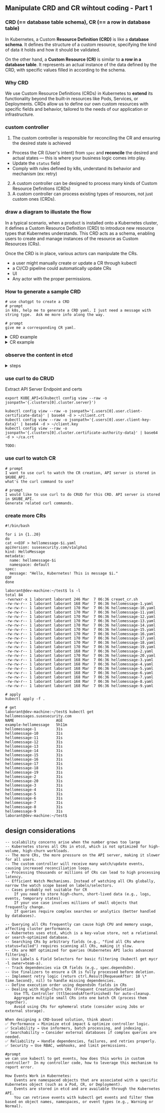 ## Manipulate CRD and CR wihtout coding - Part 1

### CRD (== database table schema), CR (== a row in database table)

In Kubernetes, a Custom **Resource Definition (CRD)** is like a **database schema**. It defines the structure of a custom resource, specifying the kind of data it holds and how it should be validated.

On the other hand, a **Custom Resource (CR)** is similar to **a row in a database table**. It represents an actual instance of the data defined by the CRD, with specific values filled in according to the schema.

### Why CRD

We use Custom Resource Definitions (CRDs) in Kubernetes to **extend** its functionality beyond the built-in resources like Pods, Services, or Deployments. CRDs allow us to define our own custom resources with specific fields and behavior, tailored to the needs of our application or infrastructure.

### custom controller

1. The custom controller is responsible for reconciling the CR and ensuring the desired state is achieved

- Process the CR (User's intent) from `spec` and **reconcile** the desired and actual states — this is where your business logic comes into play.
- Update the `status` field
- Comply with rules defined by k8s, understand its behavior and mechanism (ex: retry)

2. A custom controller can be designed to process many kinds of Custom Resource Definitions (CRDs)
3. A custom controller can process existing types of resources, not just custom ones (CRDs).

### draw a diagram to illustate the flow

In a typical scenario, when a product is installed onto a Kubernetes cluster, it defines a Custom Resource Definition (CRD) to introduce new resource types that Kubernetes understands. This CRD acts as a schema, enabling users to create and manage instances of the resource as Custom Resources (CRs).

Once the CRD is in place, various actors can manipulate the CRs.

- a user might manually create or update a CR through kubectl
- a CI/CD pipeline could automatically update CRs
- UI
- Any actor with the proper permissions.

### How to generate a sample CRD

```
# use chatgpt to create a CRD
# prompt
in k8s, help me to generate a CRD yaml. I just need a message with string type.  Ask me more info along the way.

# prompt
give me a corresponding CR yaml.

```

<details><summary>CRD example</summary>

```
apiVersion: apiextensions.k8s.io/v1
kind: CustomResourceDefinition
metadata:
  name: hellomessages.susesecurity.com
spec:
  group: susesecurity.com
  names:
    kind: HelloMessage
    listKind: HelloMessageList
    plural: hellomessages
    singular: hellomessage
  scope: Namespaced
  versions:
    - name: v1alpha1
      served: true
      storage: true
      schema:
        openAPIV3Schema:
          type: object
          properties:
            apiVersion:
              type: string
            kind:
              type: string
            metadata:
              type: object
            spec:
              type: object
              properties:
                message:
                  type: string

```

</details>

<details><summary>CR example</summary>

```
apiVersion: susesecurity.com/v1alpha1
kind: HelloMessage
metadata:
  name: example-hellomessage
  namespace: default
spec:
  message: "Hello, Kubernetes!"

```

</details>

### observe the content in etcd

<details><summary>steps</summary>

```
# find etcd pod
kubectl get pod -n kube-system

# exec into it
kubectl exec -it etcd-cplane-01 -n kube-system -- sh

# set environment variables
export ETCDCTL_API=3
export ETCDCTL_CACERT=/etc/kubernetes/pki/etcd/ca.crt
export ETCDCTL_CERT=/etc/kubernetes/pki/etcd/server.crt
export ETCDCTL_KEY=/etc/kubernetes/pki/etcd/server.key
export ETCDCTL_ENDPOINTS=https://127.0.0.1:2379

# List all keys stored in etcd
etcdctl get "" --prefix --keys-only

👉 /registry/susesecurity.com/hellomessages/default/example-hellomessage

# Get content given a key
etcdctl get /registry/susesecurity.com/hellomessages/default/example-hellomessage

# notes
    /registry/pods/         - Stores pod information
    /registry/deployments/  - Stores deployments
    /registry/services/     - Stores services
    /registry/nodes/        - Stores node information
    /registry/secrets/      - Stores secrets (encrypted if encryption is enabled)

```

</details>

### use curl to do CRUD

Extract API Server Endpoint and certs

```
export KUBE_API=$(kubectl config view --raw -o jsonpath='{.clusters[0].cluster.server}')

kubectl config view --raw -o jsonpath='{.users[0].user.client-certificate-data}' | base64 -d > ~/client.crt
kubectl config view --raw -o jsonpath='{.users[0].user.client-key-data}' | base64 -d > ~/client.key
kubectl config view --raw -o jsonpath='{.clusters[0].cluster.certificate-authority-data}' | base64 -d > ~/ca.crt
```

```
TODO:
```

### use curl to watch CR

```
# prompt
I want to use curl to watch the CR creation, API server is stored in $KUBE_API.
what's the curl command to use?

# prompt
I would like to use curl to do CRUD for this CRD. API server is stored in $KUBE_API.
Generate related curl commands.

```

### create more CRs

```
#!/bin/bash

for i in {1..20}
do
cat <<EOF > hellomessage-$i.yaml
apiVersion: susesecurity.com/v1alpha1
kind: HelloMessage
metadata:
  name: hellomessage-$i
  namespace: default
spec:
  message: "Hello, Kubernetes! This is message $i."
EOF
done

```

```
laborant@dev-machine:~/test$ ls -l
total 84
-rwxrwxr-x 1 laborant laborant 246 Mar  7 06:36 creaet_cr.sh
-rw-rw-r-- 1 laborant laborant 168 Mar  7 06:36 hellomessage-1.yaml
-rw-rw-r-- 1 laborant laborant 170 Mar  7 06:36 hellomessage-10.yaml
-rw-rw-r-- 1 laborant laborant 170 Mar  7 06:36 hellomessage-11.yaml
-rw-rw-r-- 1 laborant laborant 170 Mar  7 06:36 hellomessage-12.yaml
-rw-rw-r-- 1 laborant laborant 170 Mar  7 06:36 hellomessage-13.yaml
-rw-rw-r-- 1 laborant laborant 170 Mar  7 06:36 hellomessage-14.yaml
-rw-rw-r-- 1 laborant laborant 170 Mar  7 06:36 hellomessage-15.yaml
-rw-rw-r-- 1 laborant laborant 170 Mar  7 06:36 hellomessage-16.yaml
-rw-rw-r-- 1 laborant laborant 170 Mar  7 06:36 hellomessage-17.yaml
-rw-rw-r-- 1 laborant laborant 170 Mar  7 06:36 hellomessage-18.yaml
-rw-rw-r-- 1 laborant laborant 170 Mar  7 06:36 hellomessage-19.yaml
-rw-rw-r-- 1 laborant laborant 168 Mar  7 06:36 hellomessage-2.yaml
-rw-rw-r-- 1 laborant laborant 170 Mar  7 06:36 hellomessage-20.yaml
-rw-rw-r-- 1 laborant laborant 168 Mar  7 06:36 hellomessage-3.yaml
-rw-rw-r-- 1 laborant laborant 168 Mar  7 06:36 hellomessage-4.yaml
-rw-rw-r-- 1 laborant laborant 168 Mar  7 06:36 hellomessage-5.yaml
-rw-rw-r-- 1 laborant laborant 168 Mar  7 06:36 hellomessage-6.yaml
-rw-rw-r-- 1 laborant laborant 168 Mar  7 06:36 hellomessage-7.yaml
-rw-rw-r-- 1 laborant laborant 168 Mar  7 06:36 hellomessage-8.yaml
-rw-rw-r-- 1 laborant laborant 168 Mar  7 06:36 hellomessage-9.yaml
```

```
# apply
kubectl apply -f .

# get
laborant@dev-machine:~/test$ kubectl get hellomessages.susesecurity.com
NAME                   AGE
example-hellomessage   5h11m
hellomessage-1         31s
hellomessage-10        31s
hellomessage-11        31s
hellomessage-12        31s
hellomessage-13        31s
hellomessage-14        31s
hellomessage-15        31s
hellomessage-16        31s
hellomessage-17        31s
hellomessage-18        31s
hellomessage-19        31s
hellomessage-2         31s
hellomessage-20        31s
hellomessage-3         31s
hellomessage-4         31s
hellomessage-5         31s
hellomessage-6         31s
hellomessage-7         31s
hellomessage-8         31s
hellomessage-9         31s
laborant@dev-machine:~/test$
```

## design considerations

```
-- scalability concerns arise when the number grows too large
-- Kubernetes stores all CRs in etcd, which is not optimized for high-volume, high-churn workloads.
-- The more CRs, the more pressure on the API server, making it slower for all users.
-- The custom controller will receive many watch/update events, causing increased reconciliation loops.
-- Processing thousands or millions of CRs can lead to high processing latency.
-- Efficient Watch Mechanisms. Instead of watching all CRs globally, narrow the watch scope based on labels/selectors.
-- Cases probably not suitable for CR
    If you need to store high-churn, short-lived data (e.g., logs, events, temporary states).
    If your use case involves millions of small objects that frequently change.
    If queries require complex searches or analytics (better handled by databases).

-- Querying all CRs frequently can cause high CPU and memory usage, affecting cluster performance.
-- Kubernetes uses etcd, which is a key-value store, not a relational or search-optimized database.
-- Searching CRs by arbitrary fields (e.g., "find all CRs where status=failed") requires scanning all CRs, making it slow.
-- CRs are NOT optimized for queries (Kubernetes API lacks advanced filtering).
-- Use Labels & Field Selectors for basic filtering (kubectl get mycr -l owner=team-a).
-- Track dependencies via CR fields (e.g., spec.dependsOn).
-- Use finalizers to ensure a CR is fully processed before deletion.
-- Implement retry logic (return ctrl.Result{RequeueAfter: 10 \* time.Second}, nil) to handle missing dependencies.
-- Define execution order using dependsOn fields in CRs
-- Dealing with High-Churn CRs (Frequent Creation/Deletion)
    Use TTL Controller (ttlSecondsAfterFinished) for auto-cleanup.
    Aggregate multiple small CRs into one batch CR (process them together).
    Avoid using CRs for ephemeral state (consider using Jobs or external storage).

When designing a CRD-based solution, think about:
✅ Performance → Minimize etcd impact & optimize controller logic.
✅ Scalability → Use informers, batch processing, and indexing.
✅ Searchability → Consider external databases if complex queries are needed.
✅ Reliability → Handle dependencies, failures, and retries properly.
✅ Security → Use RBAC, webhooks, and limit permissions.
```

```
#prompt
we can use kubectl to get events, how does this works in custom controller?  In my controller code, how to leverage this mechanism to report error.

How Events Work in Kubernetes:
    Events are namespaced objects that are associated with a specific Kubernetes object (such as a Pod, CR, or Deployment).
    Events are stored in etcd and are available through the Kubernetes API.
    You can retrieve events with kubectl get events and filter them based on object names, namespaces, or event types (e.g., Warning or Normal).
```
